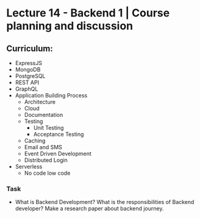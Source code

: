# Lecture 14 - Backend 1 | Course planning and discussion

## Curriculum:

- ExpressJS
- MongoDB
- PostgreSQL
- REST API
- GraphQL
- Application Building Process
  - Architecture
  - Cloud
  - Documentation
  - Testing
    - Unit Testing
    - Acceptance Testing
  - Caching
  - Email and SMS
  - Event Driven Development
  - Distributed Login
- Serverless
  - No code low code

### Task

- What is Backend Development? What is the responsibilities of Backend developer? Make a research paper about backend journey.
